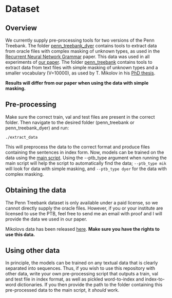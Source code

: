 # Dataset

## Overview
We currently supply pre-processing tools for two versions of the Penn Treebank. The folder [penn_treebank_dyer](https://github.com/tom-pelsmaeker/deep-generative-lm/tree/master/dataset/penn_treebank_dyer/) contains tools to extract data from oracle files with complex masking of unknown types, as used in the [Recurrent Neural Network Grammar](https://arxiv.org/abs/1602.07776) paper. This data was used in all experiments of [our paper](https://arxiv.org/abs/1904.08194). The folder [penn_treebank](https://github.com/tom-pelsmaeker/deep-generative-lm/tree/master/dataset/penn_treebank/) contains tools to extract data from text files with simple masking of unknown types and a smaller vocabulary (V=10000), as used by T. Mikolov in his [PhD thesis](http://www.fit.vutbr.cz/~imikolov/rnnlm/thesis.pdf).

__Results will differ from our paper when using the data with simple masking.__

## Pre-processing
Make sure the correct train, val and test files are present in the correct folder. Then navigate to the desired folder (penn_treebank or penn_treebank_dyer) and run:
```
./extract_data
```
This will preprocess the data to the correct format and produce files containing the sentences in index form. Now, models can be trained on the data using the [main script](https://github.com/tom-pelsmaeker/deep-generative-lm/blob/master/main.py). Using the --ptb_type argument when running the main script will help the script to automatically find the data; `--ptb_type mik` will look for data with simple masking, and `--ptb_type dyer` for the data with complex masking.

## Obtaining the data
The Penn Treebank dataset is only available under a paid license, so we cannot directly supply the oracle files. However, if you or your institute are licensed to use the PTB, feel free to send me an email with proof and I will provide the data we used in our paper.

Mikolovs data has been released [here](https://github.com/townie/PTB-dataset-from-Tomas-Mikolov-s-webpage/tree/master/data). __Make sure you have the rights to use this data.__

## Using other data
In principle, the models can be trained on any textual data that is clearly separated into sequences. Thus, if you wish to use this repository with other data, write your own pre-processing script that outputs a train, val and test file in index format, as well as pickled word-to-index and index-to-word dictionaries. If you then provide the path to the folder containing this pre-processed data to the main script, it *should* work.
